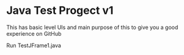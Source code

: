 # Java Test Progect v1
 This has basic level UIs and main purpose of this to give you a good experience on GitHub

Run TestJFrame1.java
